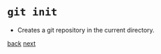 # `git init`

- Creates a git repository in the current directory.

[back](01-03-ssh.md) [next](03-00-git-status.md)

